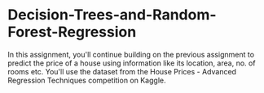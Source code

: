 # Decision-Trees-and-Random-Forest-Regression
In this assignment, you'll continue building on the previous assignment to predict the price of a house using information like its location, area, no. of rooms etc. You'll use the dataset from the House Prices - Advanced Regression Techniques competition on Kaggle.
